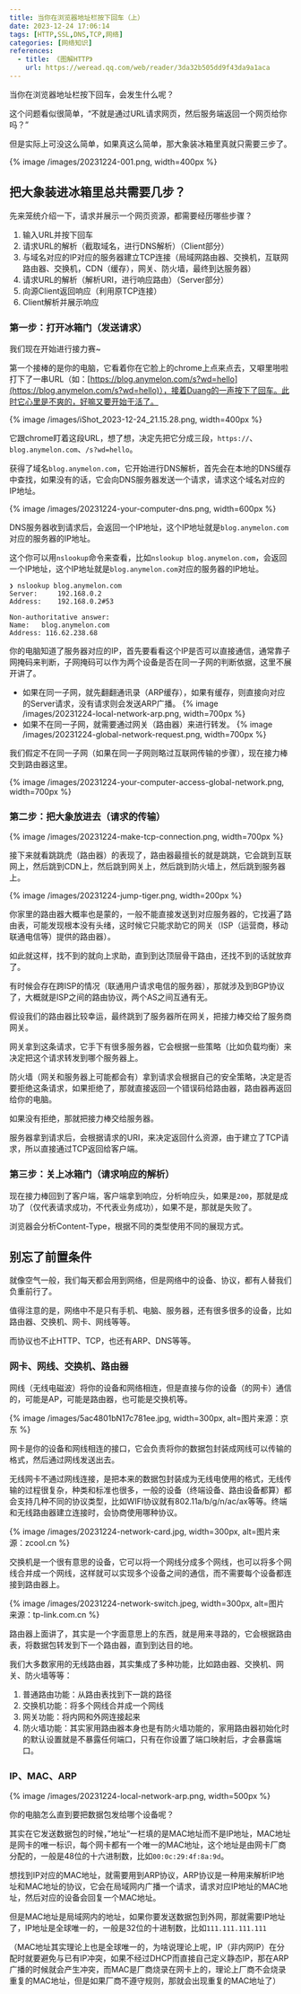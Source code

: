 ```yaml
---
title: 当你在浏览器地址栏按下回车（上）
date: 2023-12-24 17:06:14
tags: [HTTP,SSL,DNS,TCP,网络]
categories: [网络知识]
references:
  - title: 《图解HTTP》
    url: https://weread.qq.com/web/reader/3da32b505dd9f43da9a1aca
---
```


当你在浏览器地址栏按下回车，会发生什么呢？

这个问题看似很简单，“不就是通过URL请求网页，然后服务端返回一个网页给你吗？”

但是实际上可没这么简单，如果真这么简单，那大象装冰箱里真就只需要三步了。

{% image /images/20231224-001.png, width=400px %}

<!-- more -->

## 把大象装进冰箱里总共需要几步？

先来笼统介绍一下，请求并展示一个网页资源，都需要经历哪些步骤？

1. 输入URL并按下回车
2. 请求URL的解析（截取域名，进行DNS解析）（Client部分）
3. 与域名对应的IP对应的服务器建立TCP连接（局域网路由器、交换机，互联网路由器、交换机，CDN（缓存），网关、防火墙，最终到达服务器）
4. 请求URL的解析（解析URI，进行响应路由）（Server部分）
5. 向源Client返回响应（利用原TCP连接）
6. Client解析并展示响应

### 第一步：打开冰箱门（发送请求）

我们现在开始进行接力赛~

第一个接棒的是你的电脑，它看着你在它脸上的chrome上点来点去，又噼里啪啦打下了一串URL（如：[https://blog.anymelon.com/s?wd=hello](https://blog.anymelon.com/s?wd=hello)），接着Duang的一声按下了回车。此时它心里是不爽的，好嘛又要开始干活了。

{% image /images/iShot_2023-12-24_21.15.28.png, width=400px %}

它跟chrome盯着这段URL，想了想，决定先把它分成三段，`https://`、`blog.anymelon.com`、`/s?wd=hello`。

获得了域名`blog.anymelon.com`，它开始进行DNS解析，首先会在本地的DNS缓存中查找，如果没有的话，它会向DNS服务器发送一个请求，请求这个域名对应的IP地址。

{% image /images/20231224-your-computer-dns.png, width=600px %}

DNS服务器收到请求后，会返回一个IP地址，这个IP地址就是`blog.anymelon.com`对应的服务器的IP地址。

这个你可以用`nslookup`命令来查看，比如`nslookup blog.anymelon.com`，会返回一个IP地址，这个IP地址就是`blog.anymelon.com`对应的服务器的IP地址。

```shell
❯ nslookup blog.anymelon.com
Server:		192.168.0.2
Address:	192.168.0.2#53

Non-authoritative answer:
Name:	blog.anymelon.com
Address: 116.62.238.68
```

你的电脑知道了服务器对应的IP，首先要看看这个IP是否可以直接通信，通常靠子网掩码来判断，子网掩码可以作为两个设备是否在同一子网的判断依据，这里不展开讲了。

- 如果在同一子网，就先翻翻通讯录（ARP缓存），如果有缓存，则直接向对应的Server请求，没有请求则会发送ARP广播。
  {% image /images/20231224-local-network-arp.png, width=700px %}
- 如果不在同一子网，就需要通过网关（路由器）来进行转发。
  {% image /images/20231224-global-network-request.png, width=700px %}

我们假定不在同一子网（如果在同一子网则略过互联网传输的步骤），现在接力棒交到路由器这里。

{% image /images/20231224-your-computer-access-global-network.png, width=700px %}

### 第二步：把大象放进去（请求的传输）

{% image /images/20231224-make-tcp-connection.png, width=700px %}

接下来就看跳跳虎（路由器）的表现了，路由器最擅长的就是跳跳，它会跳到互联网上，然后跳到CDN上，然后跳到网关上，然后跳到防火墙上，然后跳到服务器上。

{% image /images/20231224-jump-tiger.png, width=200px %}

你家里的路由器大概率也是蒙的，一般不能直接发送到对应服务器的，它找遍了路由表，可能发现根本没有头绪，这时候它只能求助它的网关（ISP（运营商，移动联通电信等）提供的路由器）。

如此就这样，找不到的就向上求助，直到到达顶层骨干路由，还找不到的话就放弃了。

有时候会存在跨ISP的情况（联通用户请求电信的服务器），那就涉及到BGP协议了，大概就是ISP之间的路由协议，两个AS之间互通有无。

假设我们的路由器比较幸运，最终跳到了服务器所在网关，把接力棒交给了服务商网关。

网关拿到这条请求，它手下有很多服务器，它会根据一些策略（比如负载均衡）来决定把这个请求转发到哪个服务器上。

防火墙（网关和服务器上可能都会有）拿到请求会根据自己的安全策略，决定是否要拒绝这条请求，如果拒绝了，那就直接返回一个错误码给路由器，路由器再返回给你的电脑。

如果没有拒绝，那就把接力棒交给服务器。

服务器拿到请求后，会根据请求的URI，来决定返回什么资源，由于建立了TCP请求，所以直接通过TCP返回给客户端。

### 第三步：关上冰箱门（请求响应的解析）

现在接力棒回到了客户端，客户端拿到响应，分析响应头，如果是`200`，那就是成功了（仅代表请求成功，不代表业务成功），如果不是，那就是失败了。

浏览器会分析Content-Type，根据不同的类型使用不同的展现方式。

## 别忘了前置条件

就像空气一般，我们每天都会用到网络，但是网络中的设备、协议，都有人替我们负重前行了。

值得注意的是，网络中不是只有手机、电脑、服务器，还有很多很多的设备，比如路由器、交换机、网卡、网线等等。

而协议也不止HTTP、TCP，也还有ARP、DNS等等。

### 网卡、网线、交换机、路由器

网线（无线电磁波）将你的设备和网络相连，但是直接与你的设备（的网卡）通信的，可能是AP，可能是路由器，也可能是交换机等。

{% image /images/5ac4801bN17c781ee.jpg, width=300px, alt=图片来源：京东 %}

网卡是你的设备和网线相连的接口，它会负责将你的数据包封装成网线可以传输的格式，然后通过网线发送出去。

无线网卡不通过网线连接，是把本来的数据包封装成为无线电使用的格式，无线传输的过程很复杂，种类和标准也很多，一般的设备（终端设备、路由设备都算）都会支持几种不同的协议类型，比如WIFI协议就有802.11a/b/g/n/ac/ax等等。终端和无线路由器建立连接时，会协商使用哪种协议。

{% image /images/20231224-network-card.jpg, width=300px, alt=图片来源：zcool.cn %}

交换机是一个很有意思的设备，它可以将一个网线分成多个网线，也可以将多个网线合并成一个网线，这样就可以实现多个设备之间的通信，而不需要每个设备都连接到路由器上。

{% image /images/20231224-network-switch.jpeg, width=300px, alt=图片来源：tp-link.com.cn %}

路由器上面讲了，其实是一个字面意思上的东西，就是用来寻路的，它会根据路由表，将数据包转发到下一个路由器，直到到达目的地。

我们大多数家用的无线路由器，其实集成了多种功能，比如路由器、交换机、网关、防火墙等等：
1. 普通路由功能：从路由表找到下一跳的路径
2. 交换机功能：将多个网线合并成一个网线
3. 网关功能：将内网和外网连接起来
4. 防火墙功能：其实家用路由器本身也是有防火墙功能的，家用路由器初始化时的默认设置就是不暴露任何端口，只有在你设置了端口映射后，才会暴露端口。

### IP、MAC、ARP

{% image /images/20231224-local-network-arp.png, width=500px %}

你的电脑怎么直到要把数据包发给哪个设备呢？

其实在它发送数据包的时候，”地址“一栏填的是MAC地址而不是IP地址，MAC地址是网卡的唯一标识，每个网卡都有一个唯一的MAC地址，这个地址是由网卡厂商分配的，一般是48位的十六进制数，比如`00:0c:29:4f:8a:9d`。

想找到IP对应的MAC地址，就需要用到ARP协议，ARP协议是一种用来解析IP地址和MAC地址的协议，它会在局域网内广播一个请求，请求对应IP地址的MAC地址，然后对应的设备会回复一个MAC地址。

但是MAC地址是局域网内的地址，如果你要发送数据包到外网，那就需要IP地址了，IP地址是全球唯一的，一般是32位的十进制数，比如`111.111.111.111`

（MAC地址其实理论上也是全球唯一的，为啥说理论上呢，IP（非内网IP）在分配时就要避免与已有IP冲突，如果不经过DHCP而直接自己定义静态IP，那在ARP广播的时候就会产生冲突，而MAC是厂商烧录在网卡上的，理论上厂商不会烧录重复的MAC地址，但是如果厂商不遵守规则，那就会出现重复的MAC地址了）
